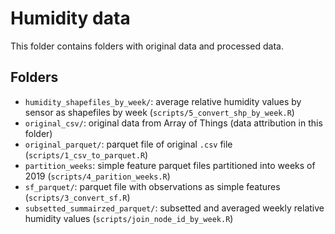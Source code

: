# Humidity data

This folder contains folders with original data and processed data.

## Folders

- `humidity_shapefiles_by_week/`: average relative humidity values by sensor as shapefiles by week (`scripts/5_convert_shp_by_week.R`)
- `original_csv/`: original data from Array of Things (data attribution in this folder)
- `original_parquet/`: parquet file of original `.csv` file (`scripts/1_csv_to_parquet.R`)
- `partition_weeks`: simple feature parquet files partitioned into weeks of 2019 (`scripts/4_parition_weeks.R`)
- `sf_parquet/`: parquet file with observations as simple features (`scripts/3_convert_sf.R`)
- `subsetted_summairzed_parquet/`: subsetted and averaged weekly relative humidity values (`scripts/join_node_id_by_week.R`)

